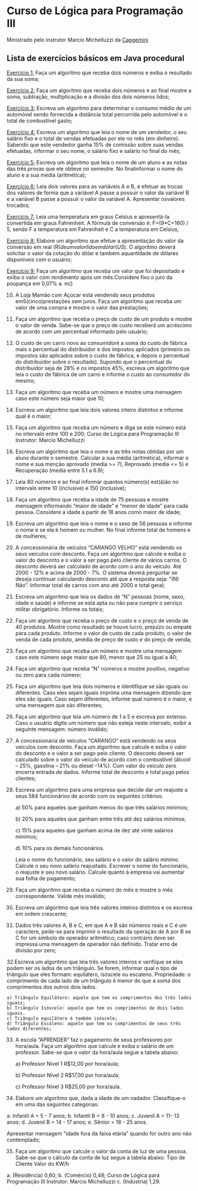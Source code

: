# Curso de Lógica para Programação Ⅲ

Ministrado pelo instrutor Marcio Michelluzzi da [Capgemini](http://capgeminischool.brazilsouth.cloudapp.azure.com/)

## Lista de exercícios básicos em Java procedural

[Exercício 1:](https://github.com/kennedyvitorino/ExerciciosResolvidos_Capgemini_Java/blob/master/Exercicio1/app/src/main/java/exercicio1/Program.java) Faça um algoritmo que receba dois números e exiba o resultado da sua soma;

[Exercício 2:](https://github.com/kennedyvitorino/ExerciciosResolvidos_Capgemini_Java/blob/master/Exercicio2/app/src/main/java/exercicio2/Program.java) Faça um algoritmo que receba dois números e ao final mostre a soma, subtração, multiplicação e a divisão dos dois números lidos;

[Exercício 3:](https://github.com/kennedyvitorino/ExerciciosResolvidos_Capgemini_Java/blob/master/Exercicio3/app/src/main/java/exercicio3/Program.java) Escreva um algoritmo para determinar o consumo médio de um automóvel sendo fornecida a distância total percorrida pelo automóvel e o total de combustível gasto;

[Exercício 4:](https://github.com/kennedyvitorino/ExerciciosResolvidos_Capgemini_Java/blob/master/Exercicio4/app/src/main/java/exercicio4/Program.java) Escreva um algoritmo que leia o nome de um vendedor, o seu salário fixo e o total de vendas efetuadas por ele no mês (em dinheiro). Sabendo que este vendedor ganha 15% de comissão sobre suas vendas efetuadas, informar o seu nome, o salário fixo e salário no final do mês;

[Exercício 5:](https://github.com/kennedyvitorino/ExerciciosResolvidos_Capgemini_Java/blob/master/Exercicio5/app/src/main/java/exercicio5/Program.java) Escreva um algoritmo que leia o nome de um aluno e as notas das três provas que ele obteve no semestre. No finalinformar o nome do aluno e a sua média (aritmética);

[Exercício 6:](https://github.com/kennedyvitorino/ExerciciosResolvidos_Capgemini_Java/blob/master/Exercicio6/app/src/main/java/exercicio6/Program.java) Leia dois valores para as variáveis A e B, e efetuar as trocas dos valores de forma que a variável A passe a possuir o valor da variável B e a variável B passe a possuir o valor da variável A. Apresentar osvalores trocados;

[Exercício 7:](https://github.com/kennedyvitorino/ExerciciosResolvidos_Capgemini_Java/blob/master/Exercicio7/app/src/main/java/exercicio7/Program.java) Leia uma temperatura em graus Celsius e apresentá-la convertida em graus Fahrenheit. A fórmula de conversão é: F=(9*C+160) / 5, sendo F a temperatura em Fahrenheit e C a temperatura em Celsius;

[Exercício 8:](https://github.com/kennedyvitorino/ExerciciosResolvidos_Capgemini_Java/blob/master/Exercicio8/app/src/main/java/exercicio8/Program.java) Elabore um algoritmo que efetue a apresentação do valor da conversão em real (R$) de um valor lido em dólar (US$). O algoritmo deverá solicitar o valor da cotação do dólar e também aquantidade de dólares disponíveis com o usuário;

[Exercício 9:]() Faça um algoritmo que receba um valor que foi depositado e exiba o valor com rendimento após um mês.Considere fixo o juro da poupança em 0,07% a. m()

10. A Loja Mamão com Açúcar está vendendo seus produtos em5(cinco)prestações sem juros. Faça um algoritmo que receba um valor de uma compra e mostre o valor das prestações;

11. Faça um algoritmo que receba o preço de custo de um produto e mostre o valor de venda. Sabe-se que o preço de custo receberá um acréscimo de acordo com um percentual informado pelo usuário;

12. O custo de um carro novo ao consumidoré a soma do custo de fábrica mais o percentual do distribuidor e dos impostos aplicados (primeiro os impostos são aplicados sobre o custo de fábrica, e depois o percentual do distribuidor sobre o resultado). Supondo que o percentual do distribuidor seja de 28% e os impostos 45%, escreva um algoritmo que leia o custo de fábrica de um carro e informe o custo ao consumidor do mesmo;

13. Faça um algoritmo que receba um número e mostre uma mensagem caso este número seja maior que 10;

14. Escreva um algoritmo que leia dois valores inteiro distintos e informe qual é o maior;

15. Faça um algoritmo que receba um número e diga se este número está no intervalo entre 100 e 200;
Curso de Lógica para Programação III
Instrutor: Marcio Michelluzzi

16. Escreva um algoritmo que leia o nome e as três notas obtidas por um aluno durante o semestre. Calcular a sua média (aritmética), informar o nome e sua menção aprovado (media >= 7), Reprovado (media <= 5) e Recuperação (media entre 5.1 a 6.9);

17. Leia 80 números e ao final informar quantos número(s) est(á)ão no intervalo entre 10 (inclusive) e 150 (inclusive);

18. Faça um algoritmo que receba a idade de 75 pessoas e mostre mensagem informando “maior de idade” e “menor de idade” para cada pessoa. Considere a idade a partir de 18 anos como maior de idade;

19. Escreva um algoritmo que leia o nome e o sexo de 56 pessoas e informe o nome e se ela é homem ou mulher. No final informe total de homens e de mulheres;

20. A concessionária de veículos “CARANGO VELHO” está vendendo os seus veículos com desconto. Faça um algoritmo que calcule e exiba o valor do desconto e o valor a ser pago pelo cliente de vários carros. O desconto deverá ser calculado de acordo com o ano do veículo. Até 2000 - 12% e acima de 2000 - 7%. O sistema deverá perguntar se deseja continuar calculando desconto até que a resposta seja: “(N) Não”. Informar total de carros com ano até 2000 e total geral;

21. Escreva um algoritmo que leia os dados de “N” pessoas (nome, sexo, idade e saúde) e informe se está apta ou não para cumprir o serviço militar obrigatório. Informe os totais;

22. Faça um algoritmo que receba o preço de custo e o preço de venda de 40 produtos. Mostre como resultado se houve lucro, prejuízo ou empate para cada produto. Informe o valor de custo de cada produto, o valor de venda de cada produto, amédia de preço de custo e do preço de venda;

23. Faça um algoritmo que receba um número e mostre uma mensagem caso este número sege maior que 80, menor que 25 ou igual a 40;

24. Faça um algoritmo que receba “N” números e mostre positivo, negativo ou zero para cada número;

25. Faça um algoritmo que leia dois números e identifique se são iguais ou diferentes. Caso eles sejam iguais imprima uma mensagem dizendo que eles são iguais. Caso sejam diferentes, informe qual número é o maior, e uma mensagem que são diferentes;

26. Faça um algoritmo que leia um número de 1 a 5 e escreva por extenso. Caso o usuário digite um número que não esteja neste intervalo, exibir a seguinte mensagem: número inválido;

27. A concessionária de veículos “CARANGO” está vendendo os seus veículos com desconto. Faça um algoritmo que calcule e exiba o valor do desconto e o valor a ser pago pelo cliente. O desconto deverá ser calculado sobre o valor do veículo de acordo com o combustível (álcool – 25%, gasolina – 21% ou diesel –14%). Com valor do veículo zero encerra entrada de dados. Informe total de desconto e total pago pelos clientes;

28. Escreva um algoritmo para uma empresa que decide dar um reajuste a seus 584 funcionários de acordo com os seguintes critérios:

    a) 50% para aqueles que ganham menos do que três salários mínimos;

    b) 20% para aqueles que ganham entre três até dez salários mínimos;

    c) 15% para aqueles que ganham acima de dez até vinte salários mínimos;

    d) 10% para os demais funcionários.

    Leia o nome do funcionário, seu salário e o valor do salário mínimo. Calcule o seu novo salário reajustado. Escrever o nome do funcionário, o reajuste e seu novo salário. Calcule quanto à empresa vai aumentar sua folha de pagamento;

29. Faça um algoritmo que receba o número do mês e mostre o mês correspondente. Valide mês inválido;

30. Escreva um algoritmo que leia três valores inteiros distintos e os escreva em ordem crescente;

31. Dados três valores A, B e C, em que A e B são números reais e C é um caractere, pede-se para imprimir o resultado da operação de A por B se C for um símbolo de operador aritmético; caso contrário deve ser impressa uma mensagem de operador não definido. Tratar erro de divisão por zero;

32.Escreva um algoritmo que leia três valores inteiros e verifique se eles podem ser os lados de um triângulo. Se forem, informar qual o tipo de triângulo que eles formam: equilátero, isóscele ou escaleno. Propriedade: o comprimento de cada lado de um triângulo é menor do que a soma dos comprimentos dos outros dois lados.

    a) Triângulo Equilátero: aquele que tem os comprimentos dos três lados iguais;
    b) Triângulo Isóscele: aquele que tem os comprimentos de dois lados iguais.
    c) Triângulo equilátero é também isóscele;
    d) Triângulo Escaleno: aquele que tem os comprimentos de seus três lados diferentes;

33. A escola “APRENDER” faz o pagamento de seus professores por hora/aula. Faça um algoritmo que calcule e exiba o salário de um professor. Sabe-se que o valor da hora/aula segue a tabela abaixo:

    a) Professor Nível 1 R$12,00 por hora/aula;

    b) Professor Nível 2 R$17,00 por hora/aula;

    c) Professor Nível 3 R$25,00 por hora/aula.

34. Elabore um algoritmo que, dada a idade de um nadador. Classifique-o em uma das seguintes categorias:

a. Infantil A = 5 - 7 anos;
b. Infantil B = 8 - 10 anos;
c. Juvenil A = 11- 13 anos;
d. Juvenil B = 14 - 17 anos;
e. Sênior = 18 - 25 anos.

Apresentar mensagem “idade fora da faixa etária” quando for outro ano não contemplado;

35. Faça um algoritmo que calcule o valor da conta de luz de uma pessoa. Sabe-se que o cálculo da conta de luz segue a tabela abaixo:
Tipo de Cliente Valor do KW/h

a. (Residência) 0,60;
b. (Comércio) 0,48;
Curso de Lógica para Programação III
Instrutor: Marcio Michelluzzi
c. (Indústria) 1,29.
